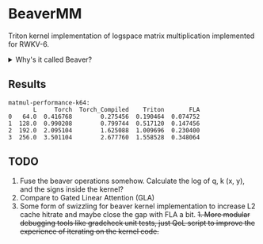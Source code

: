# BeaverMM
Triton kernel implementation of logspace matrix multiplication implemented for RWKV-6.

<details>
	<summary>Why's it called Beaver?</summary>
	Because we're using <i>logs</i> to prevent <i>overflow</i>
	<br>
	<b>BA-DUM-TSSS</b>
</details>

## Results
```
matmul-performance-k64:
       L     Torch  Torch_Compiled    Triton       FLA
0   64.0  0.416768        0.275456  0.190464  0.074752
1  128.0  0.990208        0.799744  0.517120  0.147456
2  192.0  2.095104        1.625088  1.009696  0.230400
3  256.0  3.501104        2.677760  1.558528  0.348064
```

## TODO
1. Fuse the beaver operations somehow. Calculate the log of q, k (x, y), and the signs inside the kernel?
1. Compare to Gated Linear Attention (GLA)
1. Some form of swizzling for beaver kernel implementation to increase L2 cache hitrate and maybe close the gap with FLA a bit.
~~1. More modular debugging tools like gradcheck unit tests, just QoL script to improve the experience of iterating on the kernel code.~~